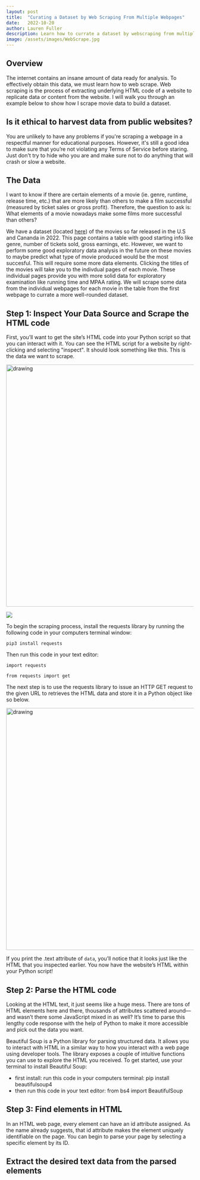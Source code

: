 ```yaml
---
layout: post
title:  "Curating a Dataset by Web Scraping From Multiple Webpages"
date:   2022-10-20
author: Lauren Fuller
description: Learn how to currate a dataset by webscraping from multiple webpages using Beautifulsoup in python. 
image: /assets/images/WebScrape.jpg
---
```


## Overview

The internet contains an insane amount of data ready for analysis. To effectively obtain this data, we must learn how to web scrape. Web scraping is the process of extracting underlying HTML code of a website to replicate data or content from the website. I will walk you through an example below to show how I scrape movie data to build a dataset.

## Is it ethical to harvest data from public websites?

You are unlikely to have any problems if you're scraping a webpage in a respectful manner for educational purposes. However, it's still a good idea to make sure that you’re not violating any Terms of Service before staring. Just don't try to hide who you are and make sure not to do anything that will crash or slow a website. 

## The Data

I want to know if there are certain elements of a movie (ie. genre, runtime, release time, etc.) that are more likely than others to make a film successful (measured by ticket sales or gross profit). Therefore, the question to ask is: 
What elements of a movie nowadays make some films more successful than others?

We have a dataset (located [here](https://www.the-numbers.com/market/2022/top-grossing-movies)) of the movies so far released in the U.S and Cananda in 2022. This page contains a table with good starting info like genre, number of tickets sold, gross earnings, etc. However, we want to perform some good exploratory data analysis in the future on these movies to maybe predict what type of movie produced would be the most succesful. This will require some more data elements. Clicking the titles of the movies will take you to the indivdual pages of each movie. These individual pages provide you with more solid data for exploratory examination like running time and MPAA rating. We will scrape some data from the individual webpages for each movie in the table from the first webpage to currate a more well-rounded dataset. 


## Step 1: Inspect Your Data Source and Scrape the HTML code
First, you’ll want to get the site’s HTML code into your Python script so that you can interact with it. You can see the HTML script for a website by right-clicking and selecting "inspect". It should look something like this. This is the data we want to scrape.

<img src="https://i.postimg.cc/XN5143Pc/Screen-Shot-2022-10-19-at-7-10-24-PM.png)]" alt="drawing" width="650"/>

<img src = "https://i.postimg.cc/90FxXHpH/Screen-Shot-2022-10-20-at-1-08-22-PM.png
https://postimg.cc/qhScQYS1" />

To begin the scraping process, install the requests library by running the following code in your computers terminal window:
<br />

`pip3 install requests`
<br />

Then run this code in your text editor: 
<br />

`import requests`
<br />

`from requests import get`

The next step is to use the requests library to issue an HTTP GET request to the given URL to retrieves the HTML data and store it in a Python object like so below.

<img src="https://i.postimg.cc/wTvV3pfG/Screen-Shot-2022-10-19-at-7-20-42-PM.png)]" alt="drawing" width="650"/>

If you print the .text attribute of `data`, you’ll notice that it looks just like the HTML that you inspected earlier. You now have the website’s HTML within your Python script!

## Step 2: Parse the HTML code
Looking at the HTML text, it just seems like a huge mess. There are tons of HTML elements here and there, thousands of attributes scattered around—and wasn’t there some JavaScript mixed in as well? It’s time to parse this lengthy code response with the help of Python to make it more accessible and pick out the data you want.

Beautiful Soup is a Python library for parsing structured data. It allows you to interact with HTML in a similar way to how you interact with a web page using developer tools. The library exposes a couple of intuitive functions you can use to explore the HTML you received. To get started, use your terminal to install Beautiful Soup:

- first install: run this code in your computers terminal:
pip install beautifulsoup4
- then run this code in your text editor: from bs4 import BeautifulSoup

## Step 3: Find elements in HTML
In an HTML web page, every element can have an id attribute assigned. As the name already suggests, that id attribute makes the element uniquely identifiable on the page. You can begin to parse your page by selecting a specific element by its ID.

## Extract the desired text data from the parsed elements
